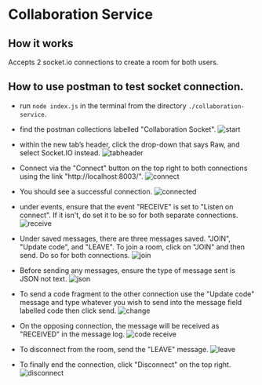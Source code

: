 # Collaboration Service

## How it works

Accepts 2 socket.io connections to create a room for both users.

## How to use postman to test socket connection.
* run `node index.js` in the terminal from the directory `./collaboration-service`.

* find the postman collections labelled "Collaboration Socket".
![start](https://user-images.githubusercontent.com/80625519/195425445-0da497ad-4377-4607-a451-07035f2fc6c9.PNG)

* within the new tab’s header, click the drop-down that says Raw, and select Socket.IO instead.
![tabheader](https://user-images.githubusercontent.com/80625519/195425564-9c2c2704-822f-4d4f-ae0c-419c34ce449c.PNG)

* Connect via the "Connect" button on the top right to both connections using the link "http://localhost:8003/". 
![connect](https://user-images.githubusercontent.com/80625519/195425628-55cc7b2b-9293-4867-8ba2-d01649746bbc.PNG)

* You should see a successful connection.
![connected](https://user-images.githubusercontent.com/80625519/195425703-480f9cfb-5080-46c1-8b37-31f28a514151.PNG)

* under events, ensure that the event "RECEIVE" is set to "Listen on connect". If it isn't, do set it to be so for both separate connections.
![receive](https://user-images.githubusercontent.com/80625519/195425750-bd2e46da-9c7a-4586-ad9c-7fe6a78d10a1.PNG)

* Under saved messages, there are three messages saved. "JOIN", "Update code", and "LEAVE". To join a room, click on "JOIN" and then send. Do so for both connections.
![join](https://user-images.githubusercontent.com/80625519/195425925-359112ae-e545-4711-b141-d18433e0b401.PNG)

* Before sending any messages, ensure the type of message sent is JSON not text.
![json](https://user-images.githubusercontent.com/80625519/195426115-e30aa1c8-0dda-40e3-a337-4edf7a43fe9b.PNG)

* To send a code fragment to the other connection use the "Update code" message and type whatever you wish to send into the message field labelled code then click send.
![change](https://user-images.githubusercontent.com/80625519/195426148-b61038a6-90e1-4f34-babb-6fb22528494d.PNG)

* On the opposing connection, the message will be received as "RECEIVED" in the message log.
![code receive](https://user-images.githubusercontent.com/80625519/195426191-ae2cf709-b2ed-4b36-997d-87daf81b7517.PNG)

* To disconnect from the room, send the "LEAVE" message.
![leave](https://user-images.githubusercontent.com/80625519/195426243-083bfb08-c29a-4869-96a9-7af3a61bcba2.PNG)

* To finally end the connection, click "Disconnect" on the top right.
![disconnect](https://user-images.githubusercontent.com/80625519/195426269-d14a4fe0-946a-4f3d-9667-b80a0d01649b.PNG)
